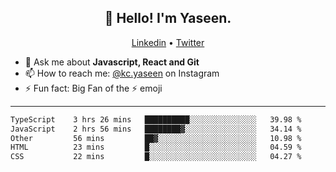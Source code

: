 <h2 align="center">👋 Hello! I'm Yaseen.</h2>
<p align="center">
  <a href="https://www.linkedin.com/in/yaseenkc/">Linkedin</a> •
  <a href="https://twitter.com/yaseeenkc">Twitter</a>
</p>


<!--- 🔭 I’m currently working at []() as an  -->
- 💬 Ask me about **Javascript, React and Git**
- 📫 How to reach me: [@kc.yaseen](https://instagram.com/kc.yaseen) on Instagram
- ⚡ Fun fact: Big Fan of the :zap: emoji

-------

<!--START_SECTION:waka-->

```txt
TypeScript    3 hrs 26 mins   ██████████░░░░░░░░░░░░░░░   39.98 %
JavaScript    2 hrs 56 mins   ████████▓░░░░░░░░░░░░░░░░   34.14 %
Other         56 mins         ██▓░░░░░░░░░░░░░░░░░░░░░░   10.98 %
HTML          23 mins         █░░░░░░░░░░░░░░░░░░░░░░░░   04.59 %
CSS           22 mins         █░░░░░░░░░░░░░░░░░░░░░░░░   04.27 %
```

<!--END_SECTION:waka-->
